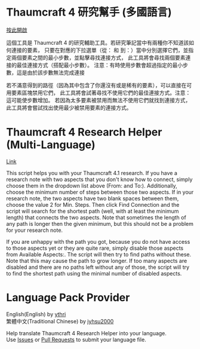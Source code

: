 Thaumcraft 4 研究幫手 (多國語言)
==========

[按此開啟](http://jyhsu2000.github.io/tcresearch/)

這個工具是 Thaumcraft 4 的研究輔助工具。若研究筆記當中有兩種你不知道該如何連接的要素，
只要在對應的下拉選單（從： 和 到：）當中分別選擇它們，並指定兩個要素之間的最小步數，並點擊尋找連接方式，
此工具將會尋找兩個要素連接的最佳連接方式（搭配最小步數）。
注意：有時使用步數會超過指定的最小步數，這是由於該步數無法完成連接

若不滿意得到的路徑（因為其中包含了你還沒有或是稀有的要素），可以直接在可用要素區塊禁用它們，
此工具將會試著尋找不使用它們的最佳連接方式。注意：這可能使步數增加。
若因為太多要素被禁用而無法不使用它們就找到連接方式，此工具將會嘗試找出使用最少被禁用要素的連接方式。


Thaumcraft 4 Research Helper (Multi-Language)
==========

[Link](http://jyhsu2000.github.io/tcresearch/)

This script helps you with your Thaumcraft 4.1 research.
If you have a research note with two aspects that you don't know how to connect, simply choose them in the dropdown list above (From: and To:). 
Additionally, choose the minimum number of steps between those two aspects. 
If in your research note, the two aspects have two blank spaces between them, choose the value 2 for Min. Steps. 
Then click Find Connection and the script will search for the shortest path (well, with at least the minimum length) that connects the two aspects. 
Note that sometimes the length of any path is longer then the given minimum, but this should not be a problem for your research note.

If you are unhappy with the path you got, because you do not have access to those aspects yet or they are quite rare, simply disable those aspects from Available Aspects:. 
The script will then try to find paths without these. 
Note that this may cause the path to grow longer. 
If too many aspects are disabled and there are no paths left without any of those, the script will try to find the shortest path using the minimal number of disabled aspects.

Language Pack Provider
==========
English(English) by [ythri](https://github.com/ythri)  
繁體中文(Traditional Chinese) by [jyhsu2000](https://github.com/jyhsu2000)  
  
Help translate Thaumcraft 4 Research Helper into your language.  
Use [Issues](https://github.com/jyhsu2000/tcresearch/issues) or [Pull Requests](https://github.com/jyhsu2000/tcresearch/pulls) to submit your language file.